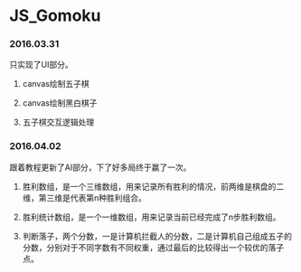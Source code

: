 ﻿# JS_Gomoku


### 2016.03.31

只实现了UI部分。

1. canvas绘制五子棋

2. canvas绘制黑白棋子


3. 五子棋交互逻辑处理


### 2016.04.02

跟着教程更新了AI部分，下了好多局终于赢了一次。

1. 胜利数组，是一个三维数组，用来记录所有胜利的情况，前两维是棋盘的二维，第三维是代表第n种胜利组合。


2. 胜利统计数组，是一个一维数组，用来记录当前已经完成了n步胜利数组。


3. 判断落子，两个分数，一是计算机拦截人的分数，二是计算机自己组成五子的分数，分别对于不同字数有不同权重，通过最后的比较得出一个较优的落子点。

